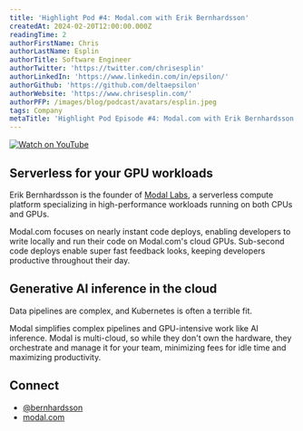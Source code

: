 ```yaml
---
title: 'Highlight Pod #4: Modal.com with Erik Bernhardsson'
createdAt: 2024-02-20T12:00:00.000Z
readingTime: 2
authorFirstName: Chris
authorLastName: Esplin
authorTitle: Software Engineer
authorTwitter: 'https://twitter.com/chrisesplin'
authorLinkedIn: 'https://www.linkedin.com/in/epsilon/'
authorGithub: 'https://github.com/deltaepsilon'
authorWebsite: 'https://www.chrisesplin.com/'
authorPFP: /images/blog/podcast/avatars/esplin.jpeg
tags: Company
metaTitle: 'Highlight Pod Episode #4: Modal.com with Erik Bernhardsson'
---
```


[![Watch on YouTube](/images/blog/podcast/4/play.png)](https://youtu.be/E_A38pNYHFk)

## Serverless for your GPU workloads

Erik Bernhardsson is the founder of [Modal Labs](https://modal.com/), a serverless compute platform specializing in high-performance workloads running on both CPUs and GPUs.

Modal.com focuses on nearly instant code deploys, enabling developers to write locally and run their code on Modal.com's cloud GPUs. Sub-second code deploys enable super fast feedback looks, keeping developers productive throughout their day.

## Generative AI inference in the cloud

Data pipelines are complex, and Kubernetes is often a terrible fit.

Modal simplifies complex pipelines and GPU-intensive work like AI inference. Modal is multi-cloud, so while they don't own the hardware, they orchestrate and manage it for your team, minimizing fees for idle time and maximizing productivity.

## Connect

- [@bernhardsson](https://twitter.com/bernhardsson)
- [modal.com](https://modal.com/)

